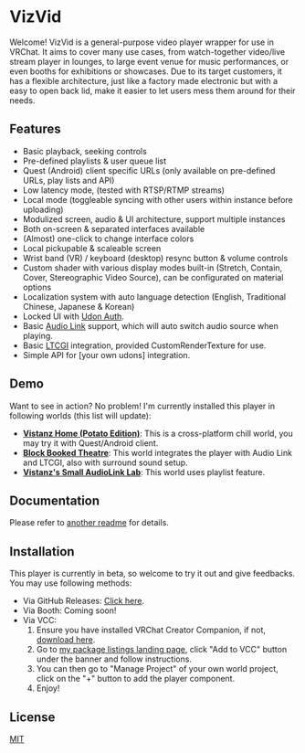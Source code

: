# VizVid
Welcome! VizVid is a general-purpose video player wrapper for use in VRChat. It aims to cover many use cases, from watch-together video/live stream player in lounges, to large event venue for music performances, or even booths for exhibitions or showcases. Due to its target customers, it has a flexible architecture, just like a factory made electronic but with a easy to open back lid, make it easier to let users mess them around for their needs.

## Features
- Basic playback, seeking controls
- Pre-defined playlists & user queue list
- Quest (Android) client specific URLs (only available on pre-defined URLs, play lists and API)
- Low latency mode, (tested with RTSP/RTMP streams)
- Local mode (toggleable syncing with other users within instance before uploading)
- Modulized screen, audio & UI architecture, support multiple instances
- Both on-screen & separated interfaces available
- (Almost) one-click to change interface colors
- Local pickupable & scaleable screen
- Wrist band (VR) / keyboard (desktop) resync button & volume controls
- Custom shader with various display modes built-in (Stretch, Contain, Cover, Stereographic Video Source), can be configurated on material options
- Localization system with auto language detection (English, Traditional Chinese, Japanese & Korean)
- Locked UI with [Udon Auth](https://xtl.booth.pm/items/3826907).
- Basic [Audio Link](https://github.com/llealloo/vrc-udon-audio-link) support, which will auto switch audio source when playing.
- Basic [LTCGI](https://ltcgi.dev/) integration, provided CustomRenderTexture for use.
- Simple API for [your own udons] integration.

## Demo
Want to see in action? No problem! I'm currently installed this player in following worlds (this list will update):

- **[Vistanz Home (Potato Edition)](https://vrchat.com/home/world/wrld_b00bff3a-62bf-4698-a718-cd96c0774b14)**:
  This is a cross-platform chill world, you may try it with Quest/Android client.
- **[Block Booked Theatre](https://vrchat.com/home/world/wrld_9a0b033e-12df-4d7f-9a5f-9a11c03e31f5)**:
  This world integrates the player with Audio Link and LTCGI, also with surround sound setup.
- **[Vistanz's Small AudioLink Lab](https://vrchat.com/home/world/wrld_52ad8c09-0e78-4b08-b3b1-0c4d7d04f5eb)**:
  This world uses playlist feature.

## Documentation
Please refer to [another readme](./Packages/idv.jlchntoz.vvmw/README.md) for details.

## Installation
This player is currently in beta, so welcome to try it out and give feedbacks. You may use following methods:

- Via GitHub Releases: [Click here](https://github.com/JLChnToZ/VVMW/releases/latest).
- Via Booth: Coming soon!
- Via VCC:
  1. Ensure you have installed VRChat Creator Companion, if not, [download here](https://vrchat.com/download/vcc).
  2. Go to [my package listings landing page](https://xtlcdn.github.io/vpm/), click "Add to VCC" button under the banner and follow instructions.
  3. You can then go to "Manage Project" of your own world project, click on the "+" button to add the player component.
  4. Enjoy!

## License
[MIT](./Packages/idv.jlchntoz.vvmw/LICENSE)